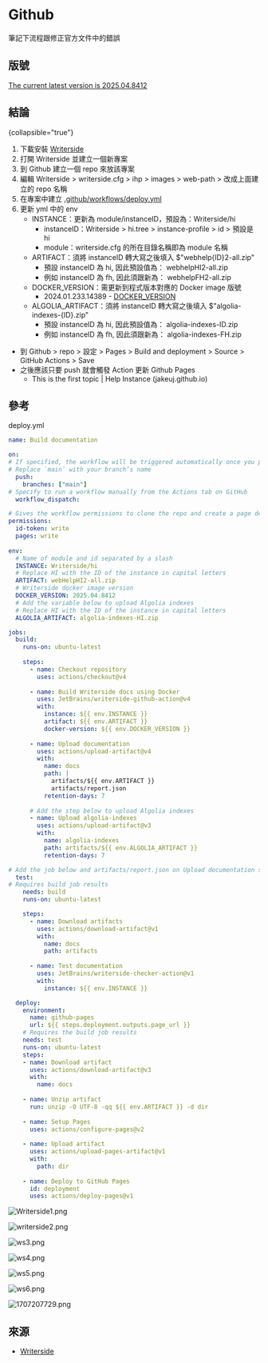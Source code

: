 # Github

筆記下流程跟修正官方文件中的錯誤

## 版號
[The current latest version is 2025.04.8412](https://www.jetbrains.com/help/writerside/deploy-docs-to-github-pages.html#env.DOCKER_VERSION)

## 結論
{collapsible="true"}

1. 下載安裝 
[Writerside](https://www.jetbrains.com/writerside/download/#section=windows)
2. 打開 Writerside 並建立一個新專案
3. 到 Github 建立一個 repo 來放該專案
4. 編輯 Writerside > writerside.cfg > ihp > images > web-path > 改成上面建立的 repo 名稱
5. 在專案中建立 
[.github/workflows/deploy.yml](https://github.com/jakeuj/writerside/blob/master/.github/workflows/deploy.yml)
6. 更新 yml 中的 env
   - INSTANCE：更新為 module/instanceID，預設為：Writerside/hi
      - instanceID：Writerside > hi.tree > instance-profile > id > 預設是 hi
      - module：writerside.cfg 的所在目錄名稱即為 module 名稱
   - ARTIFACT：須將 instanceID 轉大寫之後填入 $"webhelp{ID}2-all.zip"
      - 預設 instanceID 為 hi, 因此預設值為： webhelpHI2-all.zip
      - 例如 instanceID 為 fh, 因此須跟新為： webhelpFH2-all.zip
   - DOCKER_VERSION：需更新到程式版本對應的 Docker image 版號
     - 2024.01.233.14389 - [DOCKER_VERSION](https://www.jetbrains.com/help/writerside/deploy-docs-to-github-pages.html#env.DOCKER_VERSION)
   - ALGOLIA_ARTIFACT：須將 instanceID 轉大寫之後填入 $"algolia-indexes-{ID}.zip"
     - 預設 instanceID 為 hi, 因此預設值為： algolia-indexes-ID.zip
     - 例如 instanceID 為 fh, 因此須跟新為： algolia-indexes-FH.zip
- 到 Github > repo > 設定 > Pages > Build and deployment > Source > GitHub Actions > Save
- 之後應該只要 push 就會觸發 Action 更新 Github Pages
  - This is the first topic | Help Instance (jakeuj.github.io)

## 參考

deploy.yml

```yaml
name: Build documentation

on:
# If specified, the workflow will be triggered automatically once you push to the `main` branch.
# Replace `main` with your branch’s name
  push:
    branches: ["main"]
# Specify to run a workflow manually from the Actions tab on GitHub
  workflow_dispatch:

# Gives the workflow permissions to clone the repo and create a page deployment
permissions:
  id-token: write
  pages: write
  
env:
  # Name of module and id separated by a slash
  INSTANCE: Writerside/hi
  # Replace HI with the ID of the instance in capital letters
  ARTIFACT: webHelpHI2-all.zip
  # Writerside docker image version
  DOCKER_VERSION: 2025.04.8412
  # Add the variable below to upload Algolia indexes
  # Replace HI with the ID of the instance in capital letters
  ALGOLIA_ARTIFACT: algolia-indexes-HI.zip

jobs:
  build:
    runs-on: ubuntu-latest
  
    steps:
      - name: Checkout repository
        uses: actions/checkout@v4
      
      - name: Build Writerside docs using Docker
        uses: JetBrains/writerside-github-action@v4
        with:
          instance: ${{ env.INSTANCE }}
          artifact: ${{ env.ARTIFACT }}
          docker-version: ${{ env.DOCKER_VERSION }}
      
      - name: Upload documentation
        uses: actions/upload-artifact@v4
        with:
          name: docs
          path: |
            artifacts/${{ env.ARTIFACT }}
            artifacts/report.json
          retention-days: 7
    
      # Add the step below to upload Algolia indexes
      - name: Upload algolia-indexes
        uses: actions/upload-artifact@v3
        with:
          name: algolia-indexes
          path: artifacts/${{ env.ALGOLIA_ARTIFACT }}
          retention-days: 7

# Add the job below and artifacts/report.json on Upload documentation step above if you want to fail the build when documentation contains errors
  test:
# Requires build job results
    needs: build
    runs-on: ubuntu-latest

    steps:
      - name: Download artifacts
        uses: actions/download-artifact@v1
        with:
          name: docs
          path: artifacts
        
      - name: Test documentation
        uses: JetBrains/writerside-checker-action@v1
        with:
          instance: ${{ env.INSTANCE }}

  deploy:
    environment:
      name: github-pages
      url: ${{ steps.deployment.outputs.page_url }}
    # Requires the build job results
    needs: test
    runs-on: ubuntu-latest
    steps:
    - name: Download artifact
      uses: actions/download-artifact@v3
      with:
        name: docs
    
    - name: Unzip artifact
      run: unzip -O UTF-8 -qq ${{ env.ARTIFACT }} -d dir
    
    - name: Setup Pages
      uses: actions/configure-pages@v2
    
    - name: Upload artifact
      uses: actions/upload-pages-artifact@v1
      with:
        path: dir
    
    - name: Deploy to GitHub Pages
      id: deployment
      uses: actions/deploy-pages@v1
```

![Writerside1.png](Writerside1.png)

![writerside2.png](writerside2.png)

![ws3.png](ws3.png)

![ws4.png](ws4.png)

![ws5.png](ws5.png)

![ws6.png](ws6.png)

![1707207729.png](1707207729.png)

## 來源
- [Writerside](https://www.jetbrains.com/help/writerside/deploy-docs-to-github-pages.html#publish-github-pages)